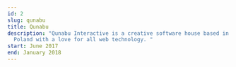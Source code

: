 ```yaml
---
id: 2
slug: qunabu
title: Qunabu
description: "Qunabu Interactive is a creative software house based in Gdańsk,
  Poland with a love for all web technology. "
start: June 2017
end: January 2018
---
```

